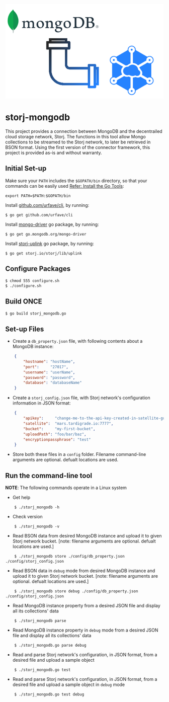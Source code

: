 
![mongo2storj-connector-logo](https://raw.githubusercontent.com/utropicmedia/storj-mongodb/master/images/mongo-2-storj.png)

# storj-mongodb

This project provides a connection between MongoDB and the decentrailed cloud storage network, Storj.  The functions in this tool allow Mongo collections to be streamed to the Storj network, to later be retrieved in BSON format.  Using the first version of the connector framework, this project is provided as-is and without warranty.

## Initial Set-up
Make sure your `PATH` includes the `$GOPATH/bin` directory, so that your commands can be easily used [Refer: Install the Go Tools](https://golang.org/doc/install):
```
export PATH=$PATH:$GOPATH/bin
```

Install [github.com/urfave/cli](https://github.com/urfave/cli), by running:
```
$ go get github.com/urfave/cli
```

Install [mongo-driver](https://godoc.org/go.mongodb.org/mongo-driver) go package, by running:
```
$ go get go.mongodb.org/mongo-driver
```

Install [storj-uplink](https://godoc.org/storj.io/storj/lib/uplink) go package, by running:
```
$ go get storj.io/storj/lib/uplink
```



## Configure Packages
```
$ chmod 555 configure.sh
$ ./configure.sh
```

## Build ONCE
```
$ go build storj_mongodb.go
```


## Set-up Files
* Create a `db_property.json` file, with following contents about a MongoDB instance:
```json
    { 
        "hostname": "hostName",
        "port":     "27017",
        "username": "userName",
        "password": "password",
        "database": "databaseName"
    }
```

* Create a `storj_config.json` file, with Storj network's configuration information in JSON format:
```json
    { 
        "apikey":     "change-me-to-the-api-key-created-in-satellite-gui",
        "satellite":  "mars.tardigrade.io:7777",
        "bucket":     "my-first-bucket",
        "uploadPath": "foo/bar/baz",
        "encryptionpassphrase": "test"
    }
```

* Store both these files in a `config` folder.  Filename command-line arguments are optional.  defualt locations are used.


## Run the command-line tool

**NOTE**: The following commands operate in a Linux system

* Get help
```
    $ ./storj_mongodb -h
```

* Check version
```
    $ ./storj_mongodb -v
```

* Read BSON data from desired MongoDB instance and upload it to given Storj network bucket.  [note: filename arguments are optional.  defualt locations are used.]
```
    $ ./storj_mongodb store ./config/db_property.json ./config/storj_config.json  
```

* Read BSON data in `debug` mode from desired MongoDB instance and upload it to given Storj network bucket.  [note: filename arguments are optional.  defualt locations are used.]
```
    $ ./storj_mongodb store debug ./config/db_property.json ./config/storj_config.json  
```

* Read MongoDB instance property from a desired JSON file and display all its collections' data
```
    $ ./storj_mongodb parse   
```

* Read MongoDB instance property in `debug` mode from a desired JSON file and display all its collections' data
```
    $ ./storj_mongodb.go parse debug 
```

* Read and parse Storj network's configuration, in JSON format, from a desired file and upload a sample object
```
    $ ./storj_mongodb.go test 
```
* Read and parse Storj network's configuration, in JSON format, from a desired file and upload a sample object in `debug` mode
```
    $ ./storj_mongodb.go test debug 
```
